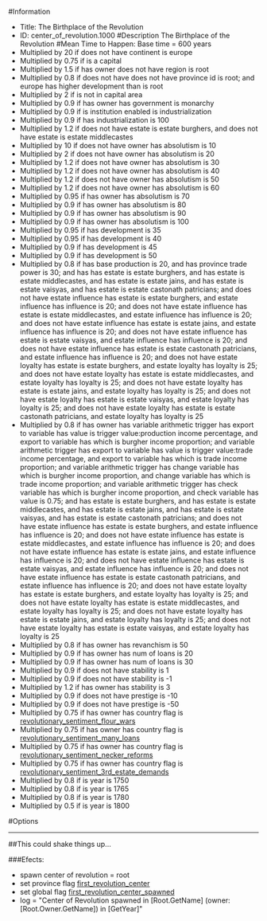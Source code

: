 #Information
 - Title: The Birthplace of the Revolution
 - ID: center_of_revolution.1000
#Description
The Birthplace of the Revolution
#Mean Time to Happen:
Base time = 600 years
 - Multiplied by 20 if does not have continent is europe
 - Multiplied by 0.75 if is a capital
 - Multiplied by 1.5 if has owner does not have region is root
 - Multiplied by 0.8 if does not have does not have province id is root; and europe has higher development than is root
 - Multiplied by 2 if is not in capital area
 - Multiplied by 0.9 if has owner has government is monarchy
 - Multiplied by 0.9 if is institution enabled is industrialization
 - Multiplied by 0.9 if has industrialization is 100
 - Multiplied by 1.2 if does not have estate is estate burghers, and does not have estate is estate middlecastes
 - Multiplied by 10 if does not have owner has absolutism is 10
 - Multiplied by 2 if does not have owner has absolutism is 20
 - Multiplied by 1.2 if does not have owner has absolutism is 30
 - Multiplied by 1.2 if does not have owner has absolutism is 40
 - Multiplied by 1.2 if does not have owner has absolutism is 50
 - Multiplied by 1.2 if does not have owner has absolutism is 60
 - Multiplied by 0.95 if has owner has absolutism is 70
 - Multiplied by 0.9 if has owner has absolutism is 80
 - Multiplied by 0.9 if has owner has absolutism is 90
 - Multiplied by 0.9 if has owner has absolutism is 100
 - Multiplied by 0.95 if has development is 35
 - Multiplied by 0.95 if has development is 40
 - Multiplied by 0.9 if has development is 45
 - Multiplied by 0.9 if has development is 50
 - Multiplied by 0.8 if has base production is 20, and has province trade power is 30; and  has has estate is estate burghers, and has estate is estate middlecastes, and has estate is estate jains, and has estate is estate vaisyas, and has estate is estate castonath patricians; and does not have estate influence has estate is estate burghers, and estate influence has influence is 20; and does not have estate influence has estate is estate middlecastes, and estate influence has influence is 20; and does not have estate influence has estate is estate jains, and estate influence has influence is 20; and does not have estate influence has estate is estate vaisyas, and estate influence has influence is 20; and does not have estate influence has estate is estate castonath patricians, and estate influence has influence is 20; and does not have estate loyalty has estate is estate burghers, and estate loyalty has loyalty is 25; and does not have estate loyalty has estate is estate middlecastes, and estate loyalty has loyalty is 25; and does not have estate loyalty has estate is estate jains, and estate loyalty has loyalty is 25; and does not have estate loyalty has estate is estate vaisyas, and estate loyalty has loyalty is 25; and does not have estate loyalty has estate is estate castonath patricians, and estate loyalty has loyalty is 25
 - Multiplied by 0.8 if has owner has variable arithmetic trigger has export to variable has value is trigger value:production income percentage, and export to variable has which is burgher income proportion; and variable arithmetic trigger has export to variable has value is trigger value:trade income percentage, and export to variable has which is trade income proportion; and variable arithmetic trigger has change variable has which is burgher income proportion, and change variable has which is trade income proportion; and variable arithmetic trigger has check variable has which is burgher income proportion, and check variable has value is 0.75; and has estate is estate burghers, and has estate is estate middlecastes, and has estate is estate jains, and has estate is estate vaisyas, and has estate is estate castonath patricians; and does not have estate influence has estate is estate burghers, and estate influence has influence is 20; and does not have estate influence has estate is estate middlecastes, and estate influence has influence is 20; and does not have estate influence has estate is estate jains, and estate influence has influence is 20; and does not have estate influence has estate is estate vaisyas, and estate influence has influence is 20; and does not have estate influence has estate is estate castonath patricians, and estate influence has influence is 20; and does not have estate loyalty has estate is estate burghers, and estate loyalty has loyalty is 25; and does not have estate loyalty has estate is estate middlecastes, and estate loyalty has loyalty is 25; and does not have estate loyalty has estate is estate jains, and estate loyalty has loyalty is 25; and does not have estate loyalty has estate is estate vaisyas, and estate loyalty has loyalty is 25
 - Multiplied by 0.8 if has owner has revanchism is 50
 - Multiplied by 0.9 if has owner has num of loans is 20
 - Multiplied by 0.9 if has owner has num of loans is 30
 - Multiplied by 0.9 if does not have stability is 1
 - Multiplied by 0.9 if does not have stability is -1
 - Multiplied by 1.2 if has owner has stability is 3
 - Multiplied by 0.9 if does not have prestige is -10
 - Multiplied by 0.9 if does not have prestige is -50
 - Multiplied by 0.75 if has owner has country flag is [revolutionary_sentiment_flour_wars](../flags/revolutionary_sentiment_flour_wars.md)
 - Multiplied by 0.75 if has owner has country flag is [revolutionary_sentiment_many_loans](../flags/revolutionary_sentiment_many_loans.md)
 - Multiplied by 0.75 if has owner has country flag is [revolutionary_sentiment_necker_reforms](../flags/revolutionary_sentiment_necker_reforms.md)
 - Multiplied by 0.75 if has owner has country flag is [revolutionary_sentiment_3rd_estate_demands](../flags/revolutionary_sentiment_3rd_estate_demands.md)
 - Multiplied by 0.8 if is year is 1750
 - Multiplied by 0.8 if is year is 1765
 - Multiplied by 0.8 if is year is 1780
 - Multiplied by 0.5 if is year is 1800

#Options

___
##This could shake things up...

###Efects:<ul><li>spawn center of revolution = root</li><li>set province flag [first_revolution_center](../flags/first_revolution_center.md)</li><li>set global flag [first_revolution_center_spawned](../flags/first_revolution_center_spawned.md)</li><li>log = "Center of Revolution spawned in [Root.GetName] (owner: [Root.Owner.GetName]) in [GetYear]"</li></ul>
